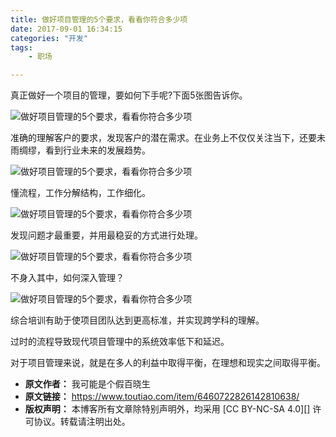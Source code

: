 ```yaml
---
title: 做好项目管理的5个要求，看看你符合多少项
date: 2017-09-01 16:34:15
categories: "开发"
tags:
	- 职场

---
```


真正做好一个项目的管理，要如何下手呢?下面5张图告诉你。

![做好项目管理的5个要求，看看你符合多少项][5]

准确的理解客户的要求，发现客户的潜在需求。在业务上不仅仅关注当下，还要未雨绸缪，看到行业未来的发展趋势。

![做好项目管理的5个要求，看看你符合多少项][5 1]

懂流程，工作分解结构，工作细化。

![做好项目管理的5个要求，看看你符合多少项][5 2]

发现问题才最重要，并用最稳妥的方式进行处理。

![做好项目管理的5个要求，看看你符合多少项][5 3]

不身入其中，如何深入管理？

![做好项目管理的5个要求，看看你符合多少项][5 4]

综合培训有助于使项目团队达到更高标准，并实现跨学科的理解。

过时的流程导致现代项目管理中的系统效率低下和延迟。

对于项目管理来说，就是在多人的利益中取得平衡，在理想和现实之间取得平衡。


[5]: /pro/os/crawler/JJVJ-IZ2Q-FNUE.jpg
[5 1]: /pro/os/crawler/2MFF-AM7J-VFBA.jpg
[5 2]: /pro/os/crawler/URFY-QAB7-VBEQ.jpg
[5 3]: /pro/os/crawler/JUV7-J32I-BBE2.jpg
[5 4]: /pro/os/crawler/YJYI-3UUY-ZNEE.jpg
 *  **原文作者：** 我可能是个假百晓生
 *  **原文链接：** https://www.toutiao.com/item/6460722826142810638/
 *  **版权声明：** 本博客所有文章除特别声明外，均采用 [CC BY-NC-SA 4.0][] 许可协议。转载请注明出处。